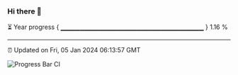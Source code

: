 ### Hi there 👋

⏳ Year progress { ▁▁▁▁▁▁▁▁▁▁▁▁▁▁▁▁▁▁▁▁▁▁▁▁▁▁▁▁▁▁ } 1.16 %

---

⏰ Updated on Fri, 05 Jan 2024 06:13:57 GMT

![Progress Bar CI](https://github.com/liununu/liununu/workflows/Progress%20Bar%20CI/badge.svg)
